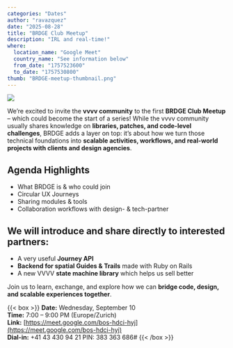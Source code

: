 ```yaml
---
categories: "Dates"
author: "ravazquez"
date: "2025-08-28"
title: "BRDGE Club Meetup"
description: "IRL and real-time!"
where:
  location_name: "Google Meet"
  country_name: "See information below"
  from_date: "1757523600"
  to_date: "1757530800"
thumb: "BRDGE-meetup-thumbnail.png"
---
```


![](BRDGE-meetup.png)

We’re excited to invite the **vvvv community** to the first **BRDGE Club Meetup** – which could become the start of a series!
While the vvvv community usually shares knowledge on **libraries, patches, and code-level challenges**, BRDGE adds a layer on top: it’s about how we turn those technical foundations into **scalable activities, workflows, and real-world projects with clients and design agencies**.

## Agenda Highlights

- What BRDGE is & who could join
- Circular UX Journeys
- Sharing modules & tools
- Collaboration workflows with design- & tech-partner

## We will introduce and share directly to interested partners:

- A very useful **Journey API**
- **Backend for spatial Guides & Trails** made with Ruby on Rails
- A new VVVV **state machine library** which helps us sell better

Join us to learn, exchange, and explore how we can **bridge code, design, and scalable experiences together**.

{{< box >}}
**Date:** Wednesday, September 10<br>
**Time:** 7:00 – 9:00 PM (Europe/Zurich)<br>
**Link:** [https://meet.google.com/bos-hdci-hyj](https://meet.google.com/bos-hdci-hyj)<br>
**Dial-in:** +41 43 430 94 21 PIN: 383 363 686#
{{< /box >}}
